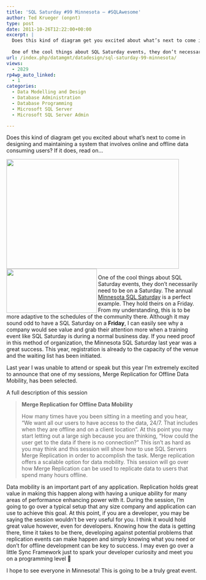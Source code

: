 ```yaml
---
title: 'SQL Saturday #99 Minnesota – #SQLAwesome'
author: Ted Krueger (onpnt)
type: post
date: 2011-10-26T12:22:00+00:00
excerpt: |
  Does this kind of diagram get you excited about what’s next to come in designing and maintaining a system that involves online and offline data consuming users?  If it is, read on…
  
  One of the cool things about SQL Saturday events, they don’t necessar&hellip;
url: /index.php/datamgmt/datadesign/sql-saturday-99-minnesota/
views:
  - 2829
rp4wp_auto_linked:
  - 1
categories:
  - Data Modelling and Design
  - Database Administration
  - Database Programming
  - Microsoft SQL Server
  - Microsoft SQL Server Admin

---
```

Does this kind of diagram get you excited about what&#8217;s next to come in designing and maintaining a system that involves online and offline data consuming users? If it does, read on…

<div class="image_block">
  <a href="/wp-content/uploads/blogs/DataMgmt/repl_diag.GIF?mtime=1319638751"><img alt="" src="/wp-content/uploads/blogs/DataMgmt/repl_diag.GIF?mtime=1319638751" width="450" height="286" /></a>
</div>

<div class="image_block">
  <a href="/wp-content/uploads/blogs/DataMgmt/-62.png?mtime=1319638751"><img alt="" src="/wp-content/uploads/blogs/DataMgmt/-62.png?mtime=1319638751" width="236" height="115" align="left" /></a>
</div>

One of the cool things about SQL Saturday events, they don&#8217;t necessarily need to be on a Saturday. The annual [Minnesota SQL Saturday][1] is a perfect example. They hold theirs on a Friday. From my understanding, this is to be more adaptive to the schedules of the community there. Although it may sound odd to have a SQL Saturday on a **Friday**, I can easily see why a company would see value and grab their attention more when a training event like SQL Saturday is during a normal business day. If you need proof in this method of organization, the Minnesota SQL Saturday last year was a great success. This year, registration is already to the capacity of the venue and the waiting list has been initiated.

Last year I was unable to attend or speak but this year I’m extremely excited to announce that one of my sessions, Merge Replication for Offline Data Mobility, has been selected. 

A full description of this session

> **Merge Replication for Offline Data Mobility**
> 
> How many times have you been sitting in a meeting and you hear, “We want all our users to have access to the data, 24/7. That includes when they are offline and on a client location”. At this point you may start letting out a large sigh because you are thinking, “How could the user get to the data if there is no connection?” This isn’t as hard as you may think and this session will show how to use SQL Servers Merge Replication in order to accomplish the task. Merge replication offers a scalable option for data mobility. This session will go over how Merge Replication can be used to replicate data to users that spend many hours offline.

Data mobility is an important part of any application. Replication holds great value in making this happen along with having a unique ability for many areas of performance enhancing power with it. During the session, I’m going to go over a typical setup that any size company and application can use to achieve this goal. At this point, if you are a developer, you may be saying the session wouldn’t be very useful for you. I think it would hold great value however, even for developers. Knowing how the data is getting there, time it takes to be there, developing against potential problems that replication events can make happen and simply knowing what you need or don’t for offline development can be key to success. I may even go over a little Sync Framework just to spark your developer curiosity and meet you on a programming level 🙂

I hope to see everyone in Minnesota! This is going to be a truly great event.

 [1]: http://www.sqlsaturday.com/99/eventhome.aspx